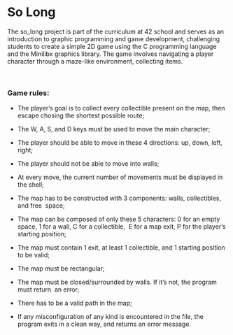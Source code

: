 # So Long


The so_long project is part of the curriculum at 42 school and serves as an introduction to graphic programming and game development, challenging students to create a simple 2D game using the C programming language and the Minilibx graphics library. The game involves navigating a player character through a maze-like environment, collecting items.

&nbsp;

### Game rules:

* The player’s goal is to collect every collectible present on the map, then escape chosing the shortest possible route;

* The W, A, S, and D keys must be used to move the main character;

* The player should be able to move in these 4 directions: up, down, left, right;

* The player should not be able to move into walls;

* At every move, the current number of movements must be displayed in the shell;

* The map has to be constructed with 3 components: walls, collectibles, and free  space;

* The map can be composed of only these 5 characters: 0 for an empty space, 1 for a wall, C for a collectible,  E for a map exit, P for the player’s starting position;

* The map must contain 1 exit, at least 1 collectible, and 1 starting position to be valid;

* The map must be rectangular;

* The map must be closed/surrounded by walls. If it’s not, the program must return  an error;

* There has to be a valid path in the map;
 
* If any misconfiguration of any kind is encountered in the file, the program exits in a clean way, and returns an error message.  

